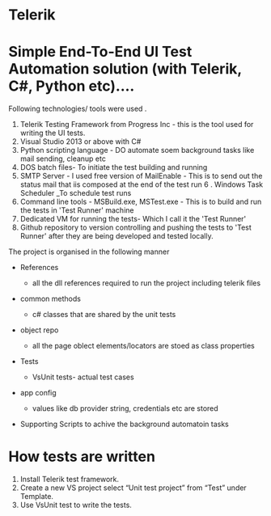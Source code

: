 # Telerik

Simple End-To-End UI Test Automation solution (with Telerik, C#, Python etc)....
=====================================================================

Following technologies/ tools were used .

1. Telerik Testing Framework from Progress Inc - this is the tool used for writing the UI tests.
2. Visual Studio 2013 or  above with C#
3. Python scripting language - DO automate soem background tasks like mail sending, cleanup etc
4. DOS batch files- To initiate the test building and running
5. SMTP Server - I used free version of MailEnable - This is to send out the status mail that iis composed at the end of the test run
6 . Windows Task Scheduler _To schedule test runs
7. Command line tools - MSBuild.exe, MSTest.exe - This is to build and run the tests in 'Test Runner' machine
8. Dedicated VM for running the tests- Which I call it the 'Test Runner'
9. Github repository to version controlling and  pushing the tests to 'Test Runner' after they are being developed and tested locally.

The project is organised in the following manner
- References
    - all the dll references required to run the project including telerik files
- common methods
    - c# classes that are shared by the unit tests
- object repo
    - all the page oblect elements/locators are stoed as class properties
- Tests
    - VsUnit tests- actual test cases
- app config
    - values like db provider string, credentials etc are stored
    
- Supporting Scripts to achive the background automatoin tasks
    

How tests are written
======================
1.	Install Telerik test framework.
2.	Create a new VS project select “Unit test project” from “Test” under Template.
3.	Use VsUnit test to write the tests.

